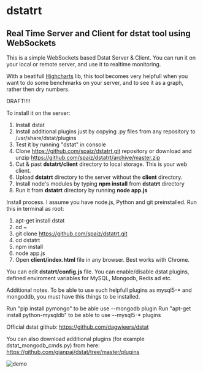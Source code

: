 # dstatrt
## Real Time Server and Client for dstat tool using WebSockets
This is a simple WebSockets based Dstat Server & Client. You can run it on your local or remote server, and use it to realtime monitoring.

With a beatifull [Highcharts](http://www.highcharts.com/) lib, this tool becomes very helpfull when you want to do some benchmarks on your server, and to see it as a graph, rather then dry numbers.

DRAFT!!!!

To install it on the server:

1. Install dstat
2. Install additional plugins just by copying .py files from any repository to  /usr/share/dstat/plugins
3. Test it by running "dstat" in console
4. Clone https://github.com/spaiz/dstatrt.git repository or download and unzip https://github.com/spaiz/dstatrt/archive/master.zip
5. Cut & past **dstatrt/client** directory to local storage. This is your web client.
6. Upload **dstatrt** directory to the server without the **client** directory.
7. Install node's modules by typing **npm install** from **dstatrt** directory
6. Run it from **dstatrt** directory by running **node app.js**

Install process. I assume you have node.js, Python and git preinstalled. Run this in terminal as root:

1. apt-get install dstat
2. cd ~
3. git clone https://github.com/spaiz/dstatrt.git
4. cd dstatrt
5. npm install
5. node app.js
6. Open **client/index.html** file in any browser. Best works with Chrome.

You can edit **dstatrt/config.js** file. You can enable/disable dstat plugins, defined enviroment variables for MySQL, Mongodb, Redis ad etc.

Additional notes. To be able to use such helpfull plugins as mysql5-* and mongoddb, you must have this things to be installed.

Run "pip install pymongo" to be able use --mongodb plugin
Run "apt-get install python-mysqldb" to be able to use --mysql5-* plugins

Official dstat github:
https://github.com/dagwieers/dstat

You can also download additional plugins (for example dstat_mongodb_cmds.py) from here:
https://github.com/gianpaj/dstat/tree/master/plugins

![demo](screenshots/1.png)
